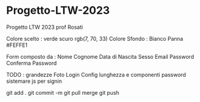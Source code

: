 # Progetto-LTW-2023
Progetto LTW 2023 prof Rosati

Colore scelto : verde scuro rgb(7, 70, 33)
Colore Sfondo : Bianco Panna #FEFFE1 


Form composto da :
Nome
Cognome
Data di Nascita
Sesso
Email
Password 
Conferma Password

TODO :
grandezze
Foto
Login
Config lunghezza e componenti password
sistemare js per signin





git add .
git commit -m
git pull
merge 
git push